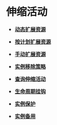 # 伸缩活动<a name="as_04_0100"></a>

-   **[动态扩展资源](动态扩展资源.md)**  

-   **[按计划扩展资源](按计划扩展资源.md)**  

-   **[手动扩展资源](手动扩展资源.md)**  

-   **[实例移除策略](实例移除策略.md)**  

-   **[查询伸缩活动](查询伸缩活动.md)**  

-   **[生命周期挂钩](生命周期挂钩.md)**  

-   **[实例保护](实例保护.md)**  

-   **[实例备用](实例备用.md)**  


